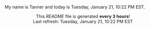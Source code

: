 My name is Tanner and today is Tuesday, January 21, 10:22 PM EST.

<p align="center">This <i>README</i> file is generated <b>every 3 hours</b>!</br>Last refresh: Tuesday, January 21, 10:22 PM EST<br /></p>
